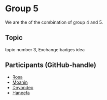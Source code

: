 # Group 5

We are the of the combination of group 4 and 5.

## Topic

topic number 3, Exchange badges idea

## Participants (GitHub-handle)

- [Rosa](https://github.com/RosaMoran)
- [Moanin](https://github.com/Moamin-AbuEwaida)
- [Dnyandeo](https://github.com/Dnyandeo33)
- [Haneefa](ttps://github.com/Haneefa-Shaik)
